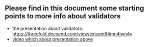 
## Please find in this document some starting points to more info about validators

- the presentation about validators: https://threefold.docsend.com/view/exisum84mn4jwn4v
- [video which about presentation above](https://player.vimeo.com/progressive_redirect/playback/667317798/rendition/1080p?loc=external&signature=d23f461aa65be6e89089b46763a0a220568e06a5176e8376f5fce85326739d54)

